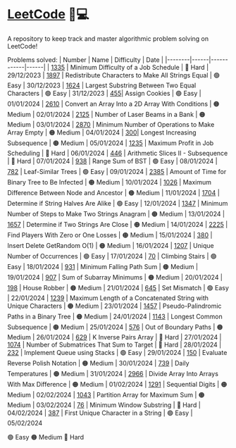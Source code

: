 # [LeetCode](https://leetcode.com/apayeras/) 🧠💻

A repository to keep track and master algorithmic problem solving on LeetCode!

Problems solved:
| Number | Name | Difficulty | Date |
|--------|------|------------|------|
| [1335](https://leetcode.com/problems/minimum-difficulty-of-a-job-schedule/description/) | Minimum Difficulty of a Job Schedule | 🔴 Hard | 29/12/2023
| [1897](https://leetcode.com/problems/redistribute-characters-to-make-all-strings-equal/description/) | Redistribute Characters to Make All Strings Equal | 🟢 Easy | 30/12/2023
| [1624](https://leetcode.com/problems/largest-substring-between-two-equal-characters/description) | Largest Substring Between Two Equal Characters | 🟢 Easy | 31/12/2023
| [455](https://leetcode.com/problems/assign-cookies/description/)| Assign Cookies | 🟢 Easy | 01/01/2024
| [2610](https://leetcode.com/problems/convert-an-array-into-a-2d-array-with-conditions/description/) | Convert an Array Into a 2D Array With Conditions | 🟠 Medium | 02/01/2024
| [2125](https://leetcode.com/problems/number-of-laser-beams-in-a-bank/description/) | Number of Laser Beams in a Bank | 🟠 Medium | 03/01/2024
| [2870](https://leetcode.com/problems/minimum-number-of-operations-to-make-array-empty/description/) | Minimum Number of Operations to Make Array Empty | 🟠 Medium | 04/01/2024
| [300](https://leetcode.com/problems/longest-increasing-subsequence/description/)| Longest Increasing Subsequence | 🟠 Medium | 05/01/2024
| [1235](https://leetcode.com/problems/maximum-profit-in-job-scheduling/description/) | Maximum Profit in Job Scheduling | 🔴 Hard | 06/01/2024
| [446](https://leetcode.com/problems/arithmetic-slices-ii-subsequence/description) | Arithmetic Slices II - Subsequence | 🔴 Hard | 07/01/2024
| [938](https://leetcode.com/problems/range-sum-of-bst/description/) | Range Sum of BST | 🟢 Easy | 08/01/2024
| [782](https://leetcode.com/problems/leaf-similar-trees/description/) | Leaf-Similar Trees | 🟢 Easy | 09/01/2024
| [2385](https://leetcode.com/problems/amount-of-time-for-binary-tree-to-be-infected/description) | Amount of Time for Binary Tree to Be Infected | 🟠 Medium | 10/01/2024
| [1026](https://leetcode.com/problems/maximum-difference-between-node-and-ancestor/description/) | Maximum Difference Between Node and Ancestor | 🟠 Medium | 11/01/2024
| [1704](https://leetcode.com/problems/determine-if-string-halves-are-alike/description/) | Determine if String Halves Are Alike | 🟢 Easy | 12/01/2024
| [1347](https://leetcode.com/problems/minimum-number-of-steps-to-make-two-strings-anagram/description/) | Minimum Number of Steps to Make Two Strings Anagram | 🟠 Medium | 13/01/2024
| [1657](https://leetcode.com/problems/determine-if-two-strings-are-close/description/) | Determine if Two Strings Are Close | 🟠 Medium | 14/01/2024
| [2225](https://leetcode.com/problems/find-players-with-zero-or-one-losses/description/) | Find Players With Zero or One Losses | 🟠 Medium | 15/01/2024
| [380](https://leetcode.com/problems/insert-delete-getrandom-o1/description/) | Insert Delete GetRandom O(1) | 🟠 Medium | 16/01/2024
| [1207](https://leetcode.com/problems/unique-number-of-occurrences/description/) | Unique Number of Occurrences | 🟢 Easy | 17/01/2024
| [70](https://leetcode.com/problems/climbing-stairs/description/) | Climbing Stairs | 🟢 Easy | 18/01/2024
| [931](https://leetcode.com/problems/minimum-falling-path-sum/description/) | Minimum Falling Path Sum | 🟠 Medium | 19/01/2024
| [907](https://leetcode.com/problems/sum-of-subarray-minimums/description/) | Sum of Subarray Minimums | 🟠 Medium | 20/01/2024
| [198](https://leetcode.com/problems/house-robber/description/) | House Robber | 🟠 Medium | 21/01/2024
| [645](https://leetcode.com/problems/set-mismatch/description) | Set Mismatch | 🟢 Easy | 22/01/2024
| [1239](https://leetcode.com/problems/maximum-length-of-a-concatenated-string-with-unique-characters/description/) | Maximum Length of a Concatenated String with Unique Characters | 🟠 Medium | 23/01/2024
| [1457](https://leetcode.com/problems/pseudo-palindromic-paths-in-a-binary-tree/description/) | Pseudo-Palindromic Paths in a Binary Tree | 🟠 Medium | 24/01/2024
| [1143](https://leetcode.com/problems/longest-common-subsequence/description/) | Longest Common Subsequence | 🟠 Medium | 25/01/2024
| [576](https://leetcode.com/problems/out-of-boundary-paths/description/) | Out of Boundary Paths | 🟠 Medium | 26/01/2024
| [629](https://leetcode.com/problems/k-inverse-pairs-array/description/) | K Inverse Pairs Array | 🔴 Hard | 27/01/2024
| [1074](https://leetcode.com/problems/number-of-submatrices-that-sum-to-target/description/) | Number of Submatrices That Sum to Target | 🔴 Hard | 28/01/2024
| [232](https://leetcode.com/problems/implement-queue-using-stacks/description/) | Implement Queue using Stacks | 🟢 Easy | 29/01/2024
| [150](https://leetcode.com/problems/evaluate-reverse-polish-notation/description/) | Evaluate Reverse Polish Notation | 🟠 Medium | 30/01/2024
| [739](https://leetcode.com/problems/daily-temperatures/description/) | Daily Temperatures | 🟠 Medium | 31/01/2024
| [2966](https://leetcode.com/problems/divide-array-into-arrays-with-max-difference/description/) | Divide Array Into Arrays With Max Difference | 🟠 Medium | 01/02/2024
| [1291](https://leetcode.com/problems/sequential-digits/description/) | Sequential Digits | 🟠 Medium | 02/02/2024
| [1043](https://leetcode.com/problems/partition-array-for-maximum-sum/description/) | Partition Array for Maximum Sum | 🟠 Medium | 03/02/2024
| [76](https://leetcode.com/problems/minimum-window-substring/description/) | Minimum Window Substring | 🔴 Hard | 04/02/2024
| [387](https://leetcode.com/problems/first-unique-character-in-a-string/description/) | First Unique Character in a String | 🟢 Easy | 05/02/2024

🟢 Easy
🟠 Medium
🔴 Hard
